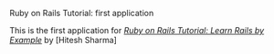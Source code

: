  Ruby on Rails Tutorial: first application

This is the first application for
[*Ruby on Rails Tutorial: Learn Rails by Example*](http://railstutorial.org/)
by [Hitesh Sharma]

